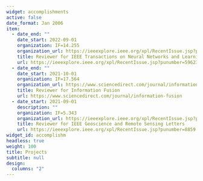 ```yaml
---
widget: accomplishments
active: false
date_format: Jan 2006
item:
  - date_end: ""
    date_start: 2022-09-01
    organization: IF=14.255
    organization_url: https://ieeexplore.ieee.org/xpl/RecentIssue.jsp?punumber=5962385
    title: Reviewer for IEEE Transactions on Neural Networks and Learning Systems
    url: https://ieeexplore.ieee.org/xpl/RecentIssue.jsp?punumber=5962385
  - date_end: ""
    date_start: 2021-10-01
    organization: IF=17.564
    organization_url: https://www.sciencedirect.com/journal/information-fusion
    title: Reviewer for Information Fusion
    url: https://www.sciencedirect.com/journal/information-fusion
  - date_start: 2021-09-01
    description: ""
    organization: IF=5.343
    organization_url: https://ieeexplore.ieee.org/xpl/RecentIssue.jsp?punumber=8859
    title: Reviewer for IEEE Geoscience and Remote Sensing Letters
    url: https://ieeexplore.ieee.org/xpl/RecentIssue.jsp?punumber=8859
widget_id: accomplishm
headless: true
weight: 100
title: Projects
subtitle: null
design:
  columns: "2"
---
```

